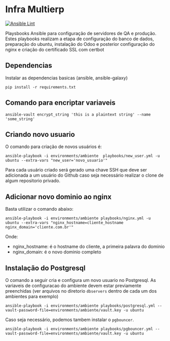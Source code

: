 # Infra Multierp

[![Ansible Lint](https://github.com/multidadosti-erp/setup-linux/actions/workflows/ansible-lint.yml/badge.svg)](https://github.com/multidadosti-erp/setup-linux/actions/workflows/ansible-lint.yml)

Playsbooks Ansible para configuração de servidores de QA e produção. Estes playbooks realizam a etapa de configuração do banco de dados, preparação do ubuntu, instalação do Odoo e posterior configuração do nginx e criação do certificado SSL com certbot

## Dependencias

Instalar as dependencias basicas (ansible, ansible-galaxy)

```
pip install -r requirements.txt 
```

## Comando para encriptar variaveis

```
ansible-vault encrypt_string 'this is a plaintext string' --name 'some_string'
```

## Criando novo usuario

O comando para criação de novos usuários é:

```
ansible-playbook -i environments/ambiente  playbooks/new_user.yml -u ubuntu --extra-vars "new_user='novo_usuario'"
```
Para cada usuário criado será gerado uma chave SSH que deve ser adicionada a um usuário do Github caso seja necessário realizar o
clone de algum repositorio privado.

## Adicionar novo dominio ao nginx

Basta utilizar o comando abaixo:

```
ansible-playbook -i environments/ambiente playbooks/nginx.yml -u ubuntu --extra-vars "nginx_hostname=cliente_hostname nginx_domain='cliente.com.br'"
```

Onde:

* nginx_hostname: é o hostname do cliente, a primeira palavra do dominio
* nginx_domain: é o novo dominio completo

## Instalação do Postgresql

O comando a seguir cria e configura um novo usuario no Postgresql. As variaveis de configuracao do ambiente devem estar previamente preenchidas (ver arquivos no diretorio `dbservers` dentro de cada um dos ambientes para exemplo)

```
ansible-playbook -i environments/ambiente playbooks/postgresql.yml --vault-password-file=environments/ambiente/vault.key -u ubuntu 
```

Caso seja necessário, podemos tambem instalar o `pgbouncer`.

```
ansible-playbook -i environments/ambiente playbooks/pgbouncer.yml --vault-password-file=environments/ambiente/vault.key -u ubuntu 
```
